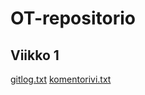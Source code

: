 # OT-repositorio

## Viikko 1
[gitlog.txt](https://github.com/eerorant/ot-harjoitustyo/blob/master/laskarit/viikko1/gitlog.txt)
[komentorivi.txt](https://github.com/eerorant/ot-harjoitustyo/blob/master/laskarit/viikko1/komentorivi.txt)
